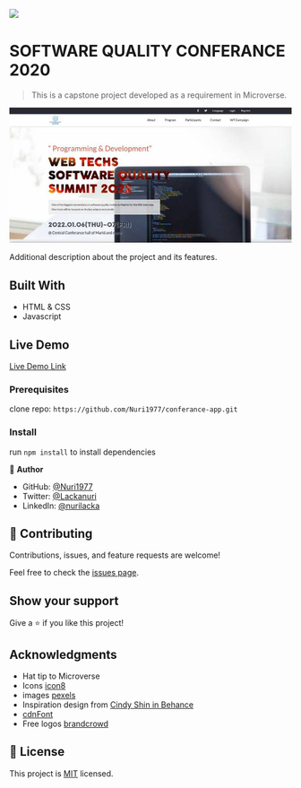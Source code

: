 ![](https://img.shields.io/badge/Microverse-blueviolet)

# SOFTWARE QUALITY CONFERANCE 2020

> This is a capstone project developed as a requirement in Microverse.

![screenshot](./images/conferance_app.jpg)

Additional description about the project and its features.

## Built With

- HTML & CSS
- Javascript

## Live Demo

[Live Demo Link](https://nuri1977.github.io/conferance-app/)


### Prerequisites

clone repo: `https://github.com/Nuri1977/conferance-app.git`


### Install

run `npm install` to install dependencies



👤 **Author**

- GitHub: [@Nuri1977](https://github.com/Nuri1977)
- Twitter: [@Lackanuri](https://twitter.com/LackaNuri)
- LinkedIn: [@nurilacka](https://www.linkedin.com/in/nuri-lacka-7141b01ba/)


## 🤝 Contributing

Contributions, issues, and feature requests are welcome!

Feel free to check the [issues page](../../issues/).


## Show your support

Give a ⭐️ if you like this project!


## Acknowledgments

- Hat tip to Microverse
- Icons [icon8](https://icons8.com/)
- images [pexels](https://www.pexels.com/)
- Inspiration design from [Cindy Shin in Behance](https://www.behance.net/adagio07)
- [cdnFont](https://www.cdnfonts.com/cocogoose.font)
- Free logos [brandcrowd](https://www.brandcrowd.com/)


## 📝 License

This project is [MIT](./MIT.md) licensed.